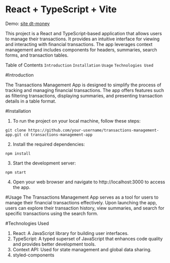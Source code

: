 # React + TypeScript + Vite

Demo: [site dt-money](https://dt-money-paula-nader.netlify.app/)

This project is a React and TypeScript-based application that allows users to manage their transactions. It provides an intuitive interface for viewing and interacting with financial transactions. The app leverages context management and includes components for headers, summaries, search forms, and transaction tables.

Table of Contents
`Introduction`
`Installation`
`Usage`
`Technologies Used`

#Introduction

The Transactions Management App is designed to simplify the process of tracking and managing financial transactions. The app offers features such as filtering transactions, displaying summaries, and presenting transaction details in a table format.

#Installation

1. To run the project on your local machine, follow these steps:

`git clone https://github.com/your-username/transactions-management-app.git
cd transactions-management-app
`

2. Install the required dependencies:

`npm install`

3. Start the development server:

`npm start`

4. Open your web browser and navigate to http://localhost:3000 to access the app.


#Usage
The Transactions Management App serves as a tool for users to manage their financial transactions effectively. Upon launching the app, users can explore their transaction history, view summaries, and search for specific transactions using the search form.

#Technologies Used

1. React: A JavaScript library for building user interfaces.
2. TypeScript: A typed superset of JavaScript that enhances code quality and provides better development tools.
3. Context API: Used for state management and global data sharing.
4. styled-components
